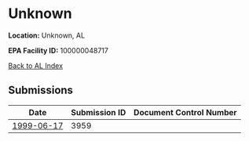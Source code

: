 # Unknown

**Location:** Unknown, AL

**EPA Facility ID:** 100000048717

[Back to AL Index](../../index.md)

## Submissions

| Date | Submission ID | Document Control Number |
|------|--------------|-------------------------|
| [1999-06-17](submissions/3959.md) | 3959 |  |
